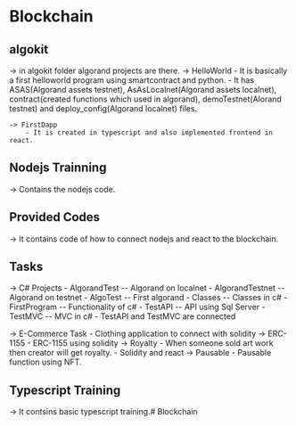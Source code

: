 # Blockchain

algokit
--------
-> in algokit folder algorand projects are there.
    -> HelloWorld 
        - It is basically a first helloworld program using smartcontract and python.
        - It has ASAS(Algorand assets testnet), AsAsLocalnet(Algorand assets localnet), contract(created functions which used in algorand), demoTestnet(Alorand testnet) and deploy_config(Algorand localnet) files.

    -> FirstDapp
        - It is created in typescript and also implemented frontend in react.

Nodejs Trainning
----------------
-> Contains the nodejs code.

Provided Codes
--------------
-> It contains code of how to connect nodejs and react to the blockchain.

Tasks
------
-> C# Projects
    - AlgorandTest
        -- Algorand on localnet
    - AlgorandTestnet
        -- Algorand on testnet
    - AlgoTest
        -- First algorand
    - Classes
        -- Classes in c#
    - FirstProgram
        -- Functionality of c#
    - TestAPI
        -- API using Sql Server
    - TestMVC
        -- MVC in c#
    - TestAPI and TestMVC are connected

-> E-Commerce Task
    - Clothing application to connect with solidity
-> ERC-1155
    - ERC-1155 using solidity
-> Royalty
    - When someone sold art work then creator will get royalty.
    - Solidity and react
-> Pausable
    - Pausable function using NFT.

Typescript Training
-------------------
-> It contsins basic typescript training.# Blockchain
